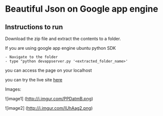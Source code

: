 # Beautiful Json on Google app engine

## Instructions to run

Download the zip file and extract the contents to a folder.

If you are using google app engine ubuntu python SDK
 	
	- Navigate to the folder
	- type "python devappserver.py '<extracted_folder_name>'

you can access the page on your localhost

you can try the live site [here](http://beautifuljson.appspot.com/)

Images:

![image1] (http://i.imgur.com/PPDatmB.png)

![image2] (http://i.imgur.com/IUhAag2.png)




